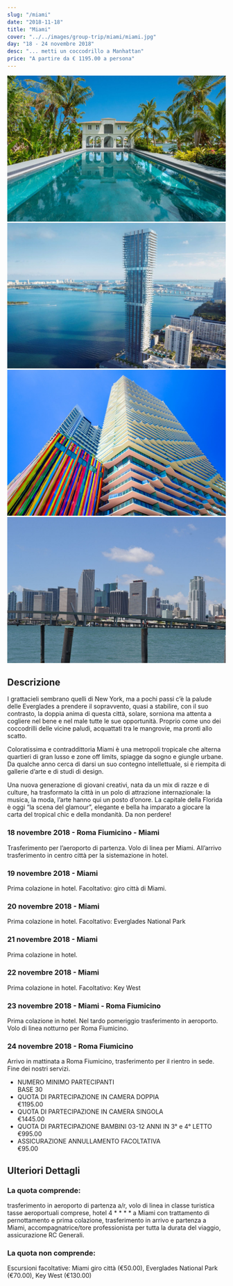 ```yaml
---
slug: "/miami"
date: "2018-11-18"
title: "Miami"
cover: "../../images/group-trip/miami/miami.jpg"
day: "18 - 24 novembre 2018"
desc: "... metti un coccodrillo a Manhattan"
price: "A partire da € 1195.00 a persona"
---
```


<div class="pictures">

![miami 1](../../images/group-trip/miami/miami1.jpg)
![miami 2](../../images/group-trip/miami/miami2.jpg)
![miami 3](../../images/group-trip/miami/miami3.jpg)
![miami 4](../../images/group-trip/miami/miami4.jpg)

</div>


<div class="copy">

## Descrizione

I grattacieli sembrano quelli di New York, ma a pochi passi c’è la palude delle Everglades a prendere il sopravvento, quasi a stabilire, con il suo contrasto, la doppia anima di questa città, solare, sorniona ma attenta a cogliere nel bene e nel male tutte le sue opportunità. Proprio come uno dei coccodrilli delle vicine paludi, acquattati tra le mangrovie, ma pronti allo scatto.

Coloratissima e contraddittoria Miami è una metropoli tropicale che alterna quartieri di gran lusso e zone off limits, spiagge da sogno e giungle urbane. Da qualche anno cerca di darsi un suo contegno intellettuale, si è riempita di gallerie d’arte e di studi di design.

Una nuova generazione di giovani creativi, nata da un mix di razze e di culture, ha trasformato la città in un polo di attrazione internazionale: la musica, la moda, l’arte hanno qui un posto d’onore. La capitale della Florida è oggi “la scena del glamour”, elegante e bella ha imparato a giocare la carta del tropical chic e della mondanità. Da non perdere!

### 18 novembre 2018 - Roma Fiumicino - Miami
Trasferimento per l’aeroporto di partenza. Volo di linea per Miami. All’arrivo trasferimento in centro città per la sistemazione in hotel.

### 19 novembre 2018 - Miami
Prima colazione in hotel. Facoltativo: giro città di Miami.

### 20 novembre 2018 - Miami
Prima colazione in hotel. Facoltativo: Everglades National Park

### 21 novembre 2018 - Miami
Prima colazione in hotel.

### 22 novembre 2018 - Miami
Prima colazione in hotel. Facoltativo: Key West

### 23 novembre 2018 - Miami - Roma Fiumicino
Prima colazione in hotel. Nel tardo pomeriggio trasferimento in aeroporto. Volo di linea notturno per Roma Fiumicino.

### 24 novembre 2018 - Roma Fiumicino
Arrivo in mattinata a Roma Fiumicino, trasferimento per il rientro in sede. Fine dei nostri servizi.


<div class="quota">

+ <div class="left"> <span> NUMERO MINIMO PARTECIPANTI </span> </div> <div class="right"> <span> BASE 30 </span> </div> 
+ <div class="left"> <span> QUOTA DI PARTECIPAZIONE IN CAMERA DOPPIA </span> </div> <div class="right"> <span> €1195.00 </span> </div> 
+ <div class="left"> <span> QUOTA DI PARTECIPAZIONE IN CAMERA SINGOLA </span> </div> <div class="right"> <span> €1445.00 </span> </div> 
+ <div class="left"> <span> QUOTA DI PARTECIPAZIONE BAMBINI 03-12 ANNI IN 3° e 4° LETTO </span> </div> <div class="right"> <span> €995.00 </span> </div> 
+ <div class="left"> <span> ASSICURAZIONE ANNULLAMENTO FACOLTATIVA </span> </div> <div class="right"> <span> €95.00 </span> </div> 

</div>


## Ulteriori Dettagli

### La quota comprende:
trasferimento in aeroporto di partenza a/r, volo di linea in classe turistica tasse aeroportuali comprese, hotel 4 * * * * a Miami con trattamento di pernottamento e prima colazione, trasferimento in arrivo e partenza a Miami, accompagnatrice/tore professionista per tutta la durata del viaggio, assicurazione RC Generali.

### La quota non comprende:
Escursioni facoltative: Miami giro città (€50.00), Everglades National Park (€70.00), Key West (€130.00)

</div>
